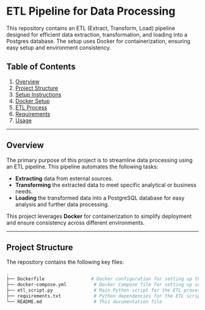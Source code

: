# ETL Pipeline for Data Processing

This repository contains an ETL (Extract, Transform, Load) pipeline designed for efficient data extraction, transformation, and loading into a Postgres database. The setup uses Docker for containerization, ensuring easy setup and environment consistency.

## Table of Contents
1. [Overview](#overview)
2. [Project Structure](#project-structure)
3. [Setup Instructions](#setup-instructions)
4. [Docker Setup](#docker-setup)
5. [ETL Process](#etl-process)
6. [Requirements](#requirements)
7. [Usage](#usage)


---

## Overview

The primary purpose of this project is to streamline data processing using an ETL pipeline. This pipeline automates the following tasks:
- **Extracting** data from external sources.
- **Transforming** the extracted data to meet specific analytical or business needs.
- **Loading** the transformed data into a PostgreSQL database for easy analysis and further data processing.

This project leverages **Docker** for containerization to simplify deployment and ensure consistency across different environments.

---

## Project Structure

The repository contains the following key files:

```bash
.
├── Dockerfile                 # Docker configuration for setting up the environment
├── docker-compose.yml          # Docker Compose file for setting up services (Postgres, ETL script)
├── etl_script.py               # Main Python script for the ETL process
├── requirements.txt            # Python dependencies for the ETL script
└── README.md                   # This documentation file
